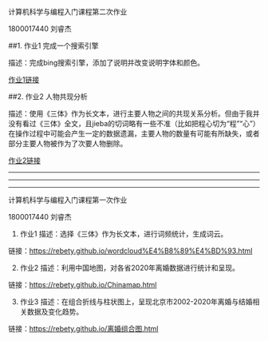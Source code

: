 计算机科学与编程入门课程第二次作业

1800017440 刘睿杰

##1. 作业1 完成一个搜索引擎

描述：完成bing搜索引擎，添加了说明并改变说明字体和颜色。

[作业1链接](https://rebety.github.io/%E6%90%9C%E7%B4%A2%E5%BC%95%E6%93%8E.html)

##2. 作业2 人物共现分析

描述：使用《三体》作为长文本，进行主要人物之间的共现关系分析。但由于我并没有看过《三体》全文，且jieba的切词略有一些不准（比如把程心切为“程”“心”）在操作过程中可能会产生一定的数据遗漏，主要人物的数量有可能有所缺失，或者部分主要人物被作为了次要人物删除。

[作业2链接](https://rebety.github.io/%E5%85%B3%E7%B3%BB%E5%9B%BE-%E4%B8%89%E4%BD%93.html)



-----------------------------
-----------------------------
-----------------------------






计算机科学与编程入门课程第一次作业

1800017440 刘睿杰
1. 作业1
描述：选择《三体》作为长文本，进行词频统计，生成词云。 

链接：https://rebety.github.io/wordcloud%E4%B8%89%E4%BD%93.html

2. 作业2
描述：利用中国地图，对各省2020年离婚数据进行统计和呈现。

链接：https://rebety.github.io/Chinamap.html

3. 作业3
描述：在组合折线与柱状图上，呈现北京市2002-2020年离婚与结婚相关数据及变化趋势。

链接：https://rebety.github.io/离婚组合图.html
